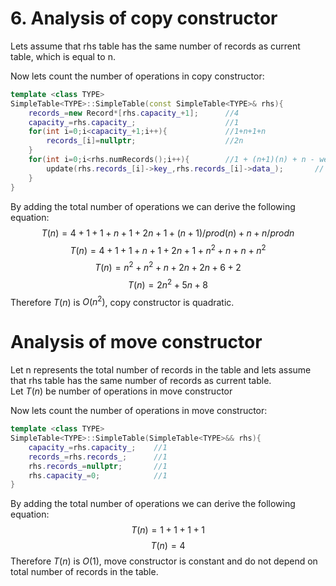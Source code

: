 
# 6. Analysis of copy constructor
Lets assume that rhs table has the same number of records as current table, which is equal to n.

Now lets count the number of operations in copy constructor:
```cpp
template <class TYPE>
SimpleTable<TYPE>::SimpleTable(const SimpleTable<TYPE>& rhs){
    records_=new Record*[rhs.capacity_+1];      //4
    capacity_=rhs.capacity_;                    //1
    for(int i=0;i<capacity_+1;i++){             //1+n+1+n
        records_[i]=nullptr;                    //2n
    }   
    for(int i=0;i<rhs.numRecords();i++){        //1 + (n+1)(n) + n - we know that time complexity of numRecords is O(n), so it will take n operations for numRecords.
        update(rhs.records_[i]->key_,rhs.records_[i]->data_);       // n * (n) - we know that time complexity of update() is O(n), if item does not exist.
    }
}
```
By adding the total number of operations we can derive the following equation:
$$T(n) = 4 + 1 + 1 + n + 1 + 2n + 1 + (n + 1) /prod (n) + n + n /prod n $$
$$T(n) = 4 + 1 + 1 + n + 1 + 2n + 1 + n^2 + n + n + n^2$$
$$T(n) = n^2 + n^2 + n + 2n + 2n + 6 + 2$$
$$T(n) = 2n^2 + 5n + 8$$
Therefore $T(n)$ is $O(n^2)$, copy constructor is quadratic.

# Analysis of move constructor
Let n represents the total number of records in the table and lets assume that rhs table has the same number of records as current table.<br>
Let $T(n)$ be number of operations in move constructor<br>

Now lets count the number of operations in move constructor:
```cpp
template <class TYPE>
SimpleTable<TYPE>::SimpleTable(SimpleTable<TYPE>&& rhs){
    capacity_=rhs.capacity_;    //1
    records_=rhs.records_;      //1
    rhs.records_=nullptr;       //1
    rhs.capacity_=0;            //1
}
```
By adding the total number of operations we can derive the following equation:
$$T(n) = 1 + 1 + 1 + 1$$
$$T(n) = 4$$
Therefore $T(n)$ is $O(1)$, move constructor is constant and do not depend on total number of records in the table.
